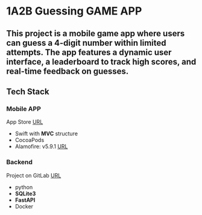 #  1A2B Guessing GAME APP

## This project is a mobile game app where users can guess a 4-digit number within limited attempts. The app features a dynamic user interface, a leaderboard to track high scores, and real-time feedback on guesses.

## Tech Stack
### Mobile APP
App Store [URL](https://apps.apple.com/tw/app/1a2b%E7%8C%9C%E6%95%B8%E5%AD%97%E5%B0%8F%E9%81%8A%E6%88%B2/id1575708761)
- Swift with **MVC** structure
- CocoaPods
- Alamofire: v5.9.1 [URL](https://cocoapods.org/pods/Alamofire)

### Backend
Project on GitLab [URL](https://gitlab.com/mirrorsalt667/1a2bleaderboard)
- python
- **SQLite3**
- **FastAPI**
- Docker


